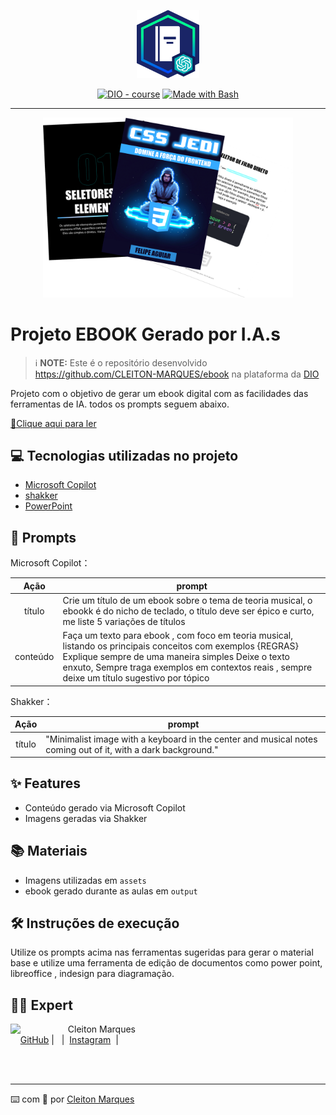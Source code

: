 <p align="center">
    <img width="100" src=".github/assets/banner.png">
</p>


<p align="center">
<a href="https://dio.me/"><img src="https://img.shields.io/badge/DIO-Course-28DA77?logo=youtube" alt="DIO - course"></a>
<a href="https://www.gnu.org/software/bash/" title="Go to Bash homepage"><img src="https://img.shields.io/badge/Prompt-Project-blue?logo=gnu-bash&amp;logoColor=white" alt="Made with Bash"></a></p>

-------


<p align="center">
<img 
    src="./assets/cover.png"
    width="400"  
/>
</p>

# Projeto EBOOK Gerado por I.A.s


 > ℹ️ **NOTE:** Este é o repositório desenvolvido https://github.com/CLEITON-MARQUES/ebook na plataforma da [DIO](https://dio.me)

Projeto com o objetivo de gerar um ebook digital com as facilidades das ferramentas de IA. todos os prompts
seguem abaixo.

<a href="https://github.com/felipeAguiarCode/prompts-recipe-to-create-a-ebook/blob/main/output/ebook%20-%20css%20jedi%20output.pdf" title="View PDF now"> 📕Clique aqui para ler</a>

## 💻 Tecnologias utilizadas no projeto

- [Microsoft Copilot](https://copilot.microsoft.com) 
- [shakker](https://www.shakker.ai/pt/home)
- [PowerPoint](https://www.microsoft.com/en/microsoft-365/powerpoint)

## 🧠 Prompts


Microsoft Copilot：

|   Ação   | prompt                                                                                                                                                                                                                                                                                                                                                                                                      |
| :------: | ------------------------------------------------------------------------------------------------------------------------------------------------------------------------------ |
|  título  | Crie um título de um ebook sobre o tema de teoria musical, o ebookk é do nicho de teclado, o título deve ser épico e curto, me liste 5 variações de títulos                    |
| conteúdo | Faça um texto para ebook , com foco em teoria musical, listando os principais conceitos com exemplos {REGRAS} Explique sempre de uma maneira simples Deixe o texto enxuto, Sempre traga exemplos em contextos reais , sempre deixe um título sugestivo por tópico |


Shakker：

|  Ação  | prompt                                                                                                       |
| :----: | ------------------------------------------------------------------------------------------------------------ |
| título | "Minimalist image with a keyboard in the center and musical notes coming out of it, with a dark background." |

## ✨ Features

- Conteúdo gerado via Microsoft Copilot
- Imagens geradas via Shakker

## 📚 Materiais

- Imagens utilizadas em `assets`
- ebook gerado durante as aulas em `output`

## 🛠️ Instruções de execução

Utilize os prompts acima nas ferramentas sugeridas para gerar o material base e utilize uma ferramenta de edição de documentos como power point, libreoffice , indesign para diagramação.

## 👨‍💻 Expert

<p>
    <img 
      align=left 
      margin=10 
      width=80 
      src="https://avatars.githubusercontent.com/u/192832844?v=4"
    />
    <p>&nbsp&nbsp&nbspCleiton Marques<br>
    &nbsp&nbsp&nbsp
    <a href="https://github.com/CLEITON-MARQUES">
    GitHub</a>&nbsp;|&nbsp;
    &nbsp;|&nbsp;
    <a href="https://www.instagram.com/clei.ton_marques/">
    Instagram</a>
&nbsp;|&nbsp;</p>
</p>
<br/><br/>
<p>

---

⌨️ com 💜 por [Cleiton Marques](https://github.com/CLEITON-MARQUES/ebook)
